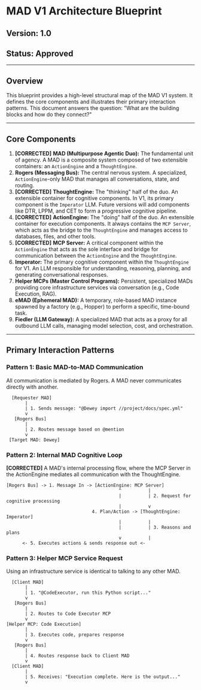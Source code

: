 # MAD V1 Architecture Blueprint

## Version: 1.0
## Status: Approved

---

## Overview

This blueprint provides a high-level structural map of the MAD V1 system. It defines the core components and illustrates their primary interaction patterns. This document answers the question: "What are the building blocks and how do they connect?"

---

## Core Components

1.  **[CORRECTED]** **MAD (Multipurpose Agentic Duo):** The fundamental unit of agency. A MAD is a composite system composed of two extensible containers: an `ActionEngine` and a `ThoughtEngine`.
2.  **Rogers (Messaging Bus):** The central nervous system. A specialized, `ActionEngine`-only MAD that manages all conversations, state, and routing.
3.  **[CORRECTED]** **ThoughtEngine:** The "thinking" half of the duo. An extensible container for cognitive components. In V1, its primary component is the `Imperator` LLM. Future versions will add components like DTR, LPPM, and CET to form a progressive cognitive pipeline.
4.  **[CORRECTED]** **ActionEngine:** The "doing" half of the duo. An extensible container for execution components. It always contains the `MCP Server`, which acts as the bridge to the `ThoughtEngine` and manages access to databases, files, and other tools.
5.  **[CORRECTED]** **MCP Server:** A critical component within the `ActionEngine` that acts as the sole interface and bridge for communication between the `ActionEngine` and the `ThoughtEngine`.
6.  **Imperator:** The primary cognitive component within the `ThoughtEngine` for V1. An LLM responsible for understanding, reasoning, planning, and generating conversational responses.
7.  **Helper MCPs (Master Control Programs):** Persistent, specialized MADs providing core infrastructure services via conversation (e.g., Code Execution, RAG).
8.  **eMAD (Ephemeral MAD):** A temporary, role-based MAD instance spawned by a factory (e.g., Hopper) to perform a specific, time-bound task.
9.  **Fiedler (LLM Gateway):** A specialized MAD that acts as a proxy for all outbound LLM calls, managing model selection, cost, and orchestration.

---

## Primary Interaction Patterns

### Pattern 1: Basic MAD-to-MAD Communication

All communication is mediated by Rogers. A MAD never communicates directly with another.

```text
  [Requester MAD]
       |
       | 1. Sends message: "@Dewey import //project/docs/spec.yml"
       v
   [Rogers Bus]
       |
       | 2. Routes message based on @mention
       v
 [Target MAD: Dewey]
```

### Pattern 2: Internal MAD Cognitive Loop

**[CORRECTED]** A MAD's internal processing flow, where the MCP Server in the ActionEngine mediates all communication with the ThoughtEngine.

```text
[Rogers Bus] -> 1. Message In -> [ActionEngine: MCP Server]
                                          ^          |
                                          |          | 2. Request for cognitive processing
                                          |          v
                                4. Plan/Action -> [ThoughtEngine: Imperator]
                                          |          |
                                          |          | 3. Reasons and plans
                                          v          |
      <- 5. Executes actions & sends response out <-
```

### Pattern 3: Helper MCP Service Request

Using an infrastructure service is identical to talking to any other MAD.

```text
  [Client MAD]
       |
       | 1. "@CodeExecutor, run this Python script..."
       v
   [Rogers Bus]
       |
       | 2. Routes to Code Executor MCP
       v
[Helper MCP: Code Execution]
       |
       | 3. Executes code, prepares response
       v
   [Rogers Bus]
       |
       | 4. Routes response back to Client MAD
       v
  [Client MAD]
       |
       | 5. Receives: "Execution complete. Here is the output..."
       v
```
```

